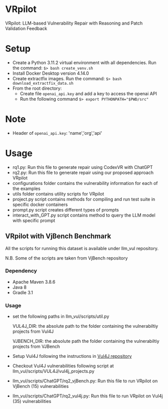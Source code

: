 # VRpilot
VRpilot: LLM-based Vulnerability Repair with Reasoning and Patch Validation Feedback 


# Setup 

  - Create a Python 3.11.2 virtual environment with all
    dependencies. Run the command: `$> bash create_venv.sh`
  - Install Docker Desktop version 4.14.0
  - Create extractfix images. Run the command: `$> bash download_extractfix_data.sh`
  - From the root directory:
    - Create file `openai_api.key` and add a key to access the openai API  
    - Run the following command `$> export PYTHONPATH="$PWD/src"`


# Note

  - Header of `openai_api.key`: 'name','org','api'

# Usage

  - rq1.py: Run this file to generate repair using CodexVR with ChatGPT
  - rq2.py: Run this file to generate repair using our proposed approach VRpilot
  - configurations folder contains the vulnerability information for each of the examples
  - utils folder contains utility scripts for VRpilot
  - project.py script contains methods for compiling and run test suite in specific docker containers
  - prompt.py script creates different types of prompts 
  - interact_with_GPT.py script contains method to query the LLM model with specific prompt

## VRpilot with VjBench Benchmark
All the scripts for running this dataset is available under llm_vul repository. 

N.B. Some of the scripts are taken from VjBench repository

  ### Dependency
  - Apache Maven 3.8.6
  - Java 8
  - Gradle 3.1

  ### Usage
  - set the following paths in llm_vul/scripts/util.py

    VUL4J_DIR: the absolute path to the folder containing the vulnerabiltiy projects from Vul4J

    VJBENCH_DIR: the absolute path the folder containing the vulnerabiltiy projects from VJBench
  - Setup Vul4J following the instructions in <a href="https://github.com/tuhh-softsec/vul4j" target="_blank">Vul4J repository</a>
  - Checkout Vul4J vulnerabilities following script at llm_vul/scripts/VUL4J/vul4j_projects.py
  - llm_vul/scripts/ChatGPT/rq2_vjBench.py: Run this file to run VRpilot on VjBench (15) vulnerabilities
  - llm_vul/scripts/ChatGPT/rq2_vul4j.py: Run this file to run VRpilot on Vul4j (35) vulnerabilities

